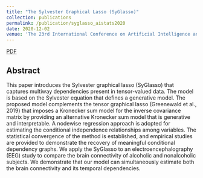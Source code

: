 ```yaml
---
title: "The Sylvester Graphical Lasso (SyGlasso)"
collection: publications
permalink: /publication/syglasso_aistats2020
date: 2020-12-02
venue: 'The 23rd International Conference on Artificial Intelligence and Statistics (AISTATS 2020)'
---
```


[PDF](https://arxiv.org/pdf/2002.00288.pdf)

## Abstract
This paper introduces the Sylvester graphical lasso (SyGlasso) that captures multiway dependencies present in tensor-valued data. The model is based on the Sylvester equation that defines a generative model. The proposed model complements the tensor graphical lasso (Greenewald et al., 2019) that imposes a Kronecker sum model for the inverse covariance matrix by providing an alternative Kronecker sum model that is generative and interpretable. A nodewise regression approach is adopted for estimating the conditional independence relationships among variables. The statistical convergence of the method is established, and empirical studies are provided to demonstrate the recovery of meaningful conditional dependency graphs. We apply the SyGlasso to an electroencephalography (EEG) study to compare the brain connectivity of alcoholic and nonalcoholic subjects. We demonstrate that our model can simultaneously estimate both the brain connectivity and its temporal dependencies.
